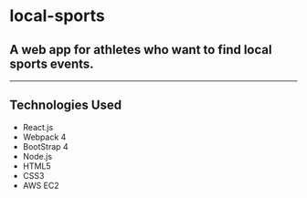 #  local-sports
## A web app for athletes who want to find local sports events.
------------------------------------------------------------------------------------------------------------------------------
## Technologies Used
* React.js
* Webpack 4
* BootStrap 4
* Node.js
* HTML5
* CSS3
* AWS EC2
